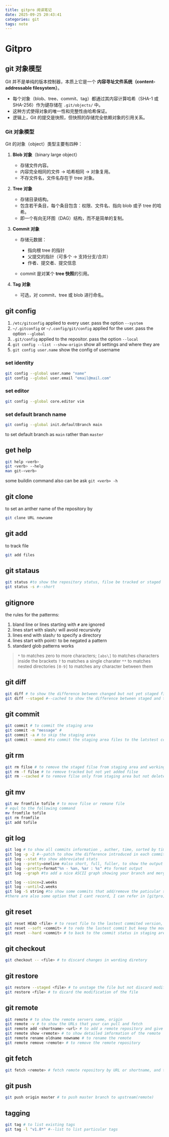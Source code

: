 ```yaml
---
title: gitpro 阅读笔记
date: 2025-09-25 20:43:41
categories: git
tags: note
---
```

# Gitpro

## git 对象模型

Git 并不是单纯的版本控制器，本质上它是一个 **内容寻址文件系统（content-addressable filesystem）**。

* 每个对象（blob、tree、commit、tag）都通过其内容计算哈希（SHA-1 或 SHA-256）作为键存储在 `.git/objects/` 中。
* 这种方式使得对象的唯一性和完整性由哈希保证。
* 逻辑上，Git 的提交是快照，但快照的存储完全依赖对象的引用关系。


### Git 对象模型

Git 的对象（object）类型主要有四种：

1. **Blob 对象**（binary large object）

   * 存储文件内容。
   * 内容完全相同的文件 → 哈希相同 → 对象复用。
   * 不存文件名，文件名存在于 tree 对象。

2. **Tree 对象**

   * 存储目录结构。
   * 包含若干条目，每个条目包含：权限、文件名、指向 blob 或子 tree 的哈希。
   * 即一个有向无环图（DAG）结构，而不是简单的复制。

3. **Commit 对象**

   * 存储元数据：

     * 指向根 tree 的指针
     * 父提交的指针（可多个 → 支持分支/合并）
     * 作者、提交者、提交信息
   * commit 是对某个 **tree 快照**的引用。

4. **Tag 对象**

   * 可选，对 commit、tree 或 blob 进行命名。

## git config
1. `/etc/gitconfig` applied to every user. pass the option `--system`
2. `~/.gitconfig` or `~/.config/git/config` applied for the user. pass the option `--global`
3. `.git/config` applied to the repositor. pass the option `--local`
4. `git config --list --show-origin` show all settings and where they are
5. `git config user.name` show the config of username

### set identity
```bash
git config --global user.name "name"
git config --global user.email "email@mail.com"
```
### set editor
```bash
git config --global core.editor vim
```

### set default branch name 
```bash
git config --global init.defaultBranch main
```
to set default branch as `main` rather than `master`


## get help
```bash
git help <verb>
git <verb> --help
man git-<verb>
```

some buildin command also can be ask `git <verb> -h`

## git clone
to set an anther name of the repository by
```bash
git clone URL newname
```

## git add 
to track file
```bash
git add files
```

## git stataus
```bash
git status #to show the repository status, filse be tracked or staged
git status -s #--short
```

## gitignore
the rules for the patterms:
1. bland line or lines starting with `#` are ignored
2. lines start with slash`/` will avoid recursivity
3. lines end with slash`/` to specify a directory
4. lines start with point`!` to be negated a pattern
5. standard glob patterns works
>`*` to matches zero to more characters;
>`[abs\]` to matches characters inside the brackets
>`?` to matches a single charater
>`**` to matches nested directories
>`[0-9]` to matches any character between them

## git diff
```bash
git diff # to show the difference between changed but not yet staged files
git diff --staged #--cached to show the difference between staged and the last commited
```

## git commit
```bash
git commit # to commit the staging area
git commit -m "message" #
git commit -a # to skip the staging area
git commit --amend #to commit the staging area files to the latstest commit or rewrite commit message

```

## git rm
```bash
git rm filse # to remove the staged filse from staging area and working directory
git rm -f filse # to remove tracked but not yet added filse
git rm --cached # to remove filse only from staging area but not delete from working directory
```

## git mv
```bash
git mv fromfile tofile # to move filse or remane file
# equl to the following command
mv fromfile tofile
git rm fromfile
git add tofile
```

## git log
```bash
git log # to show all commits information , auther, time, sorted by time
git log -p -2 #--patch to show the difference introduced in each commit, limit the number of commit
git log --stat #to show abbreviated stats
git log --pretty=oneline #also short, full, fuller, to show the output in specifical format
git log --pretty=format"%n - %an, %ar : %s" #to format output
git log --graph #to add a nice ASCII graph showing your branch and merge historyg

git log --since=2.weeks
git log --until=2.weeks
git log -S string #to show some commits that add/remove the paticular string
#there are also some option that I cant record, I can refer in [gitpro](https://git-scm.com/book/zh/v2/Git-%E5%9F%BA%E7%A1%80-%E6%9F%A5%E7%9C%8B%E6%8F%90%E4%BA%A4%E5%8E%86%E5%8F%B2)

```

## git reset
```bash
git reset HEAD <file> # to reset file to the lastest commited version, in anther way , to clear the file from staging area
git reset --soft <commit> # to redo the lastest commit but keep the modified
git reset --hard <commit> # to back to the commit status in staging area and work directory, and do not keey the modified

```

## git checkout
```bash
git checkout -- <file> # to discard changes in wording diretory
```

## git restore
```bash
git restore --staged <file> # to unstage the file but not discard modification
git restore <file> # to dicard the modification of the file
```


## git remote
```bash
git remote # to show the remote servers name, origin
git remote -v # to show the URLs that your can pull and fetch
git remote add <shortname> <url> # to add a remote repository and give it a shortname
git remote show <remote> # to show detailed imformation of the remote
git remote rename oldname nowname # to rename the remote
git remote remove <remote> # to remove the remote repository
```

## git fetch
```bash
git fetch <remote> # fetch remote repository by URL or shortname, and the default name of cloned repository is origin
```

## git push
```bash
git push origin master # to push master branch to upstream(remote)
```

## tagging
```bash
git tag # to list existing tags
git tag -l "v1.8*" #--list to list particular tags

